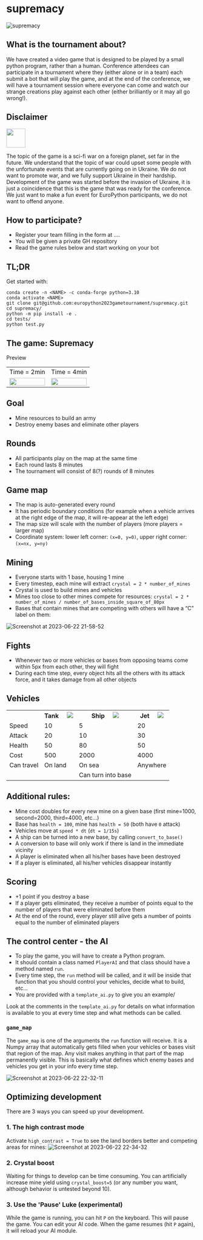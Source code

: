 # supremacy

![supremacy](https://github.com/nvaytet/supremacy/assets/39047984/6e800f7c-6eb4-47d4-9621-1465aeaae879)

## What is the tournament about?

We have created a video game that is designed to be played by a small python program, rather than a human.
Conference attendees can participate in a tournament where they (either alone or in a team) each submit a bot that will play the game, and at the end of the conference, we will have a tournament session where everyone can come and watch our strange creations play against each other (either brilliantly or it may all go wrong!).

## Disclaimer

<img src="https://upload.wikimedia.org/wikipedia/commons/thumb/4/49/Flag_of_Ukraine.svg/320px-Flag_of_Ukraine.svg.png" width="50" />

The topic of the game is a sci-fi war on a foreign planet, set far in the future. We understand that the topic of war could upset some people with the unfortunate events that are currently going on in Ukraine. We do not want to promote war, and we fully support Ukraine in their hardship. Development of the game was started before the invasion of Ukraine, it is just a coincidence that this is the game that was ready for the conference.
We just want to make a fun event for EuroPython participants, we do not want to offend anyone.

## How to participate?

- Register your team filling in the form at ....
- You will be given a private GH repository
- Read the game rules below and start working on your bot

## TL;DR

Get started with:

```
conda create -n <NAME> -c conda-forge python=3.10
conda activate <NAME>
git clone git@github.com:europython2023gametournament/supremacy.git
cd supremacy/
python -m pip install -e .
cd tests/
python test.py
```

## The game: Supremacy

Preview

<table>
  <tr>
    <td>Time = 2min</td><td>Time = 4min</td>
  </tr>
  <tr>
    <td><img src="https://github.com/europython2023gametournament/supremacy/assets/39047984/07e66dc0-ed5d-4e2b-91f6-b7302e1e0a4f" width="100%" /></td>
    <td><img src="https://github.com/europython2023gametournament/supremacy/assets/39047984/d1dd0cb0-2b6f-4904-ac99-f842b4771099" width="100%" /></td>
  </tr>
</table>

## Goal

- Mine resources to build an army
- Destroy enemy bases and eliminate other players

## Rounds

- All participants play on the map at the same time
- Each round lasts 8 minutes
- The tournament will consist of 8(?) rounds of 8 minutes

## Game map

- The map is auto-generated every round
- It has periodic boundary conditions (for example when a vehicle arrives at the right edge of the map, it will re-appear at the left edge)
- The map size will scale with the number of players (more players = larger map)
- Coordinate system: lower left corner: `(x=0, y=0)`, upper right corner: `(x=nx, y=ny)`

## Mining

- Everyone starts with 1 base, housing 1 mine
- Every timestep, each mine will extract `crystal = 2 * number_of_mines`
- Crystal is used to build mines and vehicles
- Mines too close to other mines compete for resources: `crystal = 2 * number_of_mines / number_of_bases_inside_square_of_80px`
- Bases that contain mines that are competing with others will have a “C” label on them:

![Screenshot at 2023-06-22 21-58-52](https://github.com/europython2023gametournament/supremacy/assets/39047984/e2df2246-532e-4989-9892-582d53d171a8)

## Fights

- Whenever two or more vehicles or bases from opposing teams come within 5px from each other, they will fight
- During each time step, every object hits all the others with its attack force, and it takes damage from all other objects

## Vehicles

<table>
  <tr>
    <th></th>
    <th>Tank &nbsp;&nbsp;&nbsp; <img src="https://github.com/europython2023gametournament/supremacy/assets/39047984/0be25f1b-9d14-4438-b5cb-3a355a6b088a" />
</th>
    <th>Ship &nbsp;&nbsp;&nbsp; <img src="https://github.com/europython2023gametournament/supremacy/assets/39047984/248ab310-2a53-4132-9179-b360ebbb45f4" />
</th>
    <th>Jet &nbsp;&nbsp;&nbsp; <img src="https://github.com/europython2023gametournament/supremacy/assets/39047984/594f9902-e848-465a-a5f2-5d9081d4b863" />
</th>
  </tr>
  <tr>
    <td>Speed</td>
    <td>10</td>
    <td>5</td>
    <td>20</td>
  </tr>
  <tr>
    <td>Attack</td>
    <td>20</td>
    <td>10</td>
    <td>30</td>
  </tr>
  <tr>
    <td>Health</td>
    <td>50</td>
    <td>80</td>
    <td>50</td>
  </tr>
  <tr>
    <td>Cost</td>
    <td>500</td>
    <td>2000</td>
    <td>4000</td>
  </tr>
  <tr>
    <td>Can travel</td>
    <td>On land</td>
    <td>On sea</td>
    <td>Anywhere</td>
  </tr>
  <tr>
    <td></td>
    <td></td>
    <td>Can turn into base</td>
    <td></td>
  </tr>
</table>

## Additional rules:

- Mine cost doubles for every new mine on a given base (first mine=1000, second=2000, third=4000, etc…)
- Base has `health = 100`, mine has `health = 50` (both have `0` attack)
- Vehicles move at `speed * dt` (`dt = 1/15s`)
- A ship can be turned into a new base, by calling `convert_to_base()`
- A conversion to base will only work if there is land in the immediate vicinity
- A player is eliminated when all his/her bases have been destroyed
- If a player is eliminated, all his/her vehicles disappear instantly

## Scoring

- +1 point if you destroy a base
- If a player gets eliminated, they receive a number of points equal to the number of players that were eliminated before them
- At the end of the round, every player still alive gets a number of points equal to the number of eliminated players

## The control center - the AI

- To play the game, you will have to create a Python program.
- It should contain a class named `PlayerAI` and that class should have a method named `run`. 
- Every time step, the `run` method will be called, and it will be inside that function that you should control your vehicles, decide what to build, etc...
- You are provided with a `template_ai.py` to give you an example/

Look at the comments in the `template_ai.py` for details on what information is available to you at every time step and what methods can be called.

### `game_map`

The `game_map` is one of the arguments the `run` function will receive.
It is a Numpy array that automatically gets filled when your vehicles or bases visit that region of the map.
Any visit makes anything in that part of the map permanently visible.
This is basically what defines which enemy bases and vehicles you get in your info every time step.

![Screenshot at 2023-06-22 22-32-11](https://github.com/europython2023gametournament/supremacy/assets/39047984/a207ac95-4006-4b6e-82ce-f64d6c5a6c4f)

## Optimizing development

There are 3 ways you can speed up your development.

### 1. The high contrast mode

Activate `high_contrast = True` to see the land borders better and competing areas for mines:
![Screenshot at 2023-06-22 22-34-32](https://github.com/europython2023gametournament/supremacy/assets/39047984/0da61cd3-9449-4e99-9a40-0c4b3ba0fdf6)

### 2. Crystal boost

Waiting for things to develop can be time consuming.
You can artificially increase mine yield using `crystal_boost=5` (or any number you want, although behavior is untested beyond 10).

### 3. Use the 'Pause' Luke (experimental)

While the game is running, you can hit `P` on the keyboard.
This will pause the game.
You can edit your AI code.
When the game resumes (hit `P` again), it will reload your AI module.

